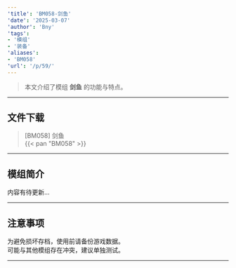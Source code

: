 ```yaml
---
'title': 'BM058-剑鱼'
'date': '2025-03-07'
'author': 'Bny'
'tags':
- '模组'
- '装备'
'aliases':
- 'BM058'
'url': '/p/59/'
---
```


> 本文介绍了模组 **剑鱼** 的功能与特点。

---

## 文件下载

> [BM058] 剑鱼  
{{< pan "BM058" >}}  

---

## 模组简介

>  
内容有待更新...  

---

## 注意事项

>  
为避免损坏存档，使用前请备份游戏数据。  
可能与其他模组存在冲突，建议单独测试。  

---

